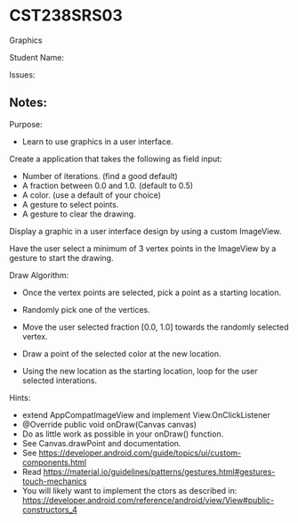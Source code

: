 # CST238SRS03
Graphics  

Student Name:  

Issues:  

Notes:  
----

Purpose:  

- Learn to use graphics in a user interface.  

Create a application that takes the following as field input:  

- Number of iterations. (find a good default)  
- A fraction between 0.0 and 1.0.  (default to 0.5)  
- A color.  (use a default of your choice)   
- A gesture to select points.  
- A gesture to clear the drawing.  

Display a graphic in a user interface design by using a custom ImageView.  

Have the user select a minimum of 3 vertex points in the ImageView by a gesture to start the drawing.  

Draw Algorithm:  

- Once the vertex points are selected, pick a point as a starting location.  

- Randomly pick one of the vertices.  

- Move the user selected fraction [0.0, 1.0] towards the randomly selected vertex.  

- Draw a point of the selected color at the new location.  

- Using the new location as the starting location, loop for the user selected interations.  

Hints:  

- extend AppCompatImageView and implement View.OnClickListener   
- @Override public void onDraw(Canvas canvas)  
- Do as little work as possible in your onDraw() function.  
- See Canvas.drawPoint and documentation.  
- See https://developer.android.com/guide/topics/ui/custom-components.html
- Read https://material.io/guidelines/patterns/gestures.html#gestures-touch-mechanics
- You will likely want to implement the ctors as described in:  
https://developer.android.com/reference/android/view/View#public-constructors_4
  
